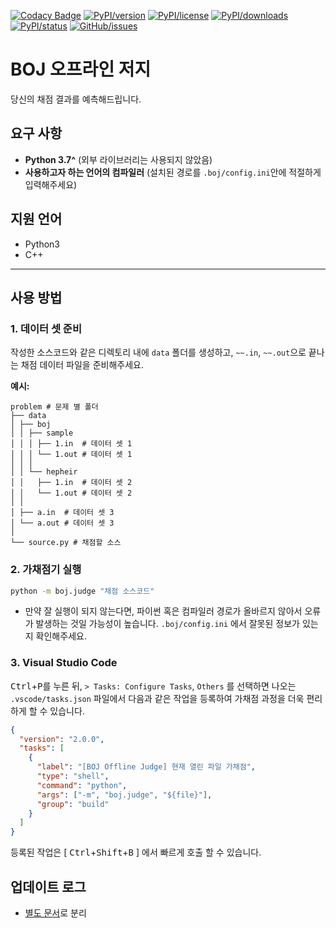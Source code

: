<!-- Badges -->

[![Codacy Badge](https://app.codacy.com/project/badge/Grade/9c0158b110a54cce953d319d5f5b438d)](https://www.codacy.com/gh/Hepheir/BOJ-Offline-Judge/dashboard?utm_source=github.com&amp;utm_medium=referral&amp;utm_content=Hepheir/BOJ-Offline-Judge&amp;utm_campaign=Badge_Grade)
[![PyPI/version]][pypi/package]
[![PyPI/license]][pypi/package]
[![PyPI/downloads]][pypi/package]
[![PyPI/status]][pypi/package]
[![GitHub/issues]][github/repo]

# BOJ 오프라인 저지

당신의 채점 결과를 예측해드립니다.

## 요구 사항

-   **Python 3.7^** (외부 라이브러리는 사용되지 않았음)
-   **사용하고자 하는 언어의 컴파일러** (설치된 경로를 `.boj/config.ini`안에 적절하게 입력해주세요)

## 지원 언어

-   Python3
-   C++

* * *

## 사용 방법

### 1. 데이터 셋 준비

작성한 소스코드와 같은 디렉토리 내에 `data` 폴더를 생성하고, `~~.in`, `~~.out`으로 끝나는 채점 데이터 파일을 준비해주세요.

**예시:**

    problem # 문제 별 폴더
    ├── data
    │ ├── boj
    │ │ ├── sample
    │ │ │ ├── 1.in  # 데이터 셋 1
    │ │ │ └── 1.out # 데이터 셋 1
    │ │ │
    │ │ └── hepheir
    │ │   ├── 1.in  # 데이터 셋 2
    │ │   └── 1.out # 데이터 셋 2
    │ │
    │ ├── a.in  # 데이터 셋 3
    │ └── a.out # 데이터 셋 3
    │
    └── source.py # 채점할 소스

### 2. 가채점기 실행

```bash
python -m boj.judge "채점 소스코드"
```

-   만약 잘 실행이 되지 않는다면, 파이썬 혹은 컴파일러 경로가 올바르지 않아서 오류가 발생하는 것일 가능성이 높습니다. `.boj/config.ini` 에서 잘못된 정보가 있는지 확인해주세요.

### 3. Visual Studio Code

<kbd>Ctrl</kbd>+<kbd>P</kbd>를 누른 뒤, `> Tasks: Configure Tasks`, `Others` 를 선택하면 나오는 `.vscode/tasks.json` 파일에서 다음과 같은 작업을 등록하여 가채점 과정을 더욱 편리하게 할 수 있습니다.

```json
{
  "version": "2.0.0",
  "tasks": [
    {
      "label": "[BOJ Offline Judge] 현재 열린 파일 가채점",
      "type": "shell",
      "command": "python",
      "args": ["-m", "boj.judge", "${file}"],
      "group": "build"
    }
  ]
}
```

등록된 작업은 [ <kbd>Ctrl</kbd>+<kbd>Shift</kbd>+<kbd>B</kbd> ] 에서 빠르게 호출 할 수 있습니다.

## 업데이트 로그

-   [별도 문서](https://github.com/Hepheir/BOJ-Offline-Judge/Update.md)로 분리

<!-- References -->

[pypi/package]: https://pypi.org/project/boj/

[pypi/python]: https://img.shields.io/pypi/pyversions/boj

[pypi/version]: https://img.shields.io/pypi/v/boj

[pypi/downloads]: https://img.shields.io/pypi/dm/boj

[pypi/license]: https://img.shields.io/pypi/l/boj

[pypi/status]: https://img.shields.io/pypi/status/boj

[github/repo]: https://github.com/Hepheir/BOJ-Offline-Judge

[github/stars]: https://img.shields.io/github/stars/Hepheir/BOJ-Offline-Judge.svg

[github/issues]: https://img.shields.io/github/issues/Hepheir/BOJ-Offline-Judge.svg
